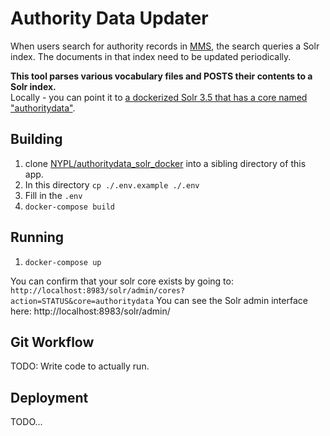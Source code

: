 # Authority Data Updater

When users search for authority records in [MMS](https://github.com/nypl/mms), the
search queries a Solr index. The documents in that index need to be updated periodically.

**This tool parses various vocabulary files and POSTS their contents to a Solr index.**  
Locally - you can point it to [a dockerized Solr 3.5 that has a core named "authoritydata"](https://github.com/NYPL/authoritydata_solr_docker).

## Building

1.  clone [NYPL/authoritydata_solr_docker](https://github.com/NYPL/authoritydata_solr_docker) into a sibling directory of this app.
2.  In this directory `cp ./.env.example ./.env`
3.  Fill in the `.env`
4.  `docker-compose build`

## Running

1.  `docker-compose up`

You can confirm that your solr core exists by going to: `http://localhost:8983/solr/admin/cores?action=STATUS&core=authoritydata`
You can see the Solr admin interface here: http://localhost:8983/solr/admin/

## Git Workflow

TODO: Write code to actually run.

## Deployment

TODO...
